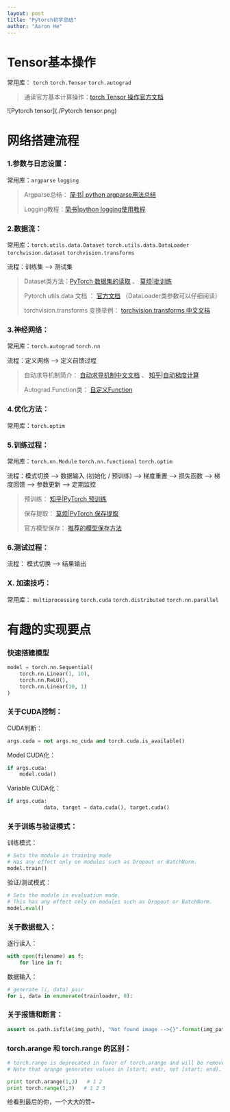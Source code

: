 ```yaml
---
layout: post
title: "Pytorch初学总结"
author: "Aaron He"
---
```


# Tensor基本操作

常用库： `torch` `torch.Tensor` `torch.autograd`

> 通读官方基本计算操作：[torch Tensor 操作官方文档](http://pytorch.org/docs/0.3.0/torch.html#torch.arange)

![Pytorch tensor](./Pytorch tensor.png)

# 网络搭建流程

### 1.参数与日志设置：

常用库：`argparse`  `logging`

> Argparse总结： [简书| python argparse用法总结](https://www.jianshu.com/p/fef2d215b91d)
>
> Logging教程：[简书|python logging使用教程](https://www.jianshu.com/p/feb86c06c4f4)

### 2.数据流：

常用库：`torch.utils.data.Dataset` `torch.utils.data.DataLoader` `torchvision.dataset` `torchvision.transforms`

流程：训练集 —> 测试集

> Dataset类方法：[PyTorch 数据集的读取](http://blog.leanote.com/post/braveapple/PyTorch-数据集的读取) 、 [莫烦|批训练](https://morvanzhou.github.io/tutorials/machine-learning/torch/3-05-train-on-batch/)
>
> Pytorch utils.data 文档 ：  [官方文档](http://pytorch.org/docs/master/data.html) （DataLoader类参数可以仔细阅读）
>
> torchvision.transforms 变换举例：  [torchvision.transforms 中文文档](https://pytorch-cn.readthedocs.io/zh/latest/torchvision/torchvision-transform/)

### 3.神经网络：

常用库：`torch.autograd` `torch.nn`

流程：定义网络 —> 定义前馈过程

> 自动求导机制简介： [自动求导机制中文文档](https://pytorch-cn.readthedocs.io/zh/latest/notes/autograd/) 、 [知乎|自动梯度计算](https://zhuanlan.zhihu.com/p/27147968)
>
> Autograd.Function类： [自定义Function](https://zhuanlan.zhihu.com/p/27783097)

### 4.优化方法：

常用库：`torch.optim`

### 5.训练过程：

常用库：`torch.nn.Module` `torch.nn.functional` `torch.optim`

流程：模式切换 —> 数据输入 (初始化 / 预训练) —> 梯度重置 —> 损失函数 —> 梯度回馈 —> 参数更新 —> 定期监控

> 预训练： [知乎|PyTorch 预训练](https://zhuanlan.zhihu.com/p/25980324)
>
> 保存提取： [莫烦|PyTorch 保存提取](https://morvanzhou.github.io/tutorials/machine-learning/torch/3-04-save-reload/)
>
> 官方模型保存： [推荐的模型保存方法](http://pytorch.org/docs/0.3.0/notes/serialization.html#recommend-saving-models)

### 6.测试过程：

流程： 模式切换 —> 结果输出



### X. 加速技巧：

常用库： `multiprocessing` `torch.cuda` `torch.distributed` `torch.nn.parallel`



# 有趣的实现要点

### 快速搭建模型

```python
model = torch.nn.Sequential(
    torch.nn.Linear(1, 10),
    torch.nn.ReLU(),
    torch.nn.Linear(10, 1)
)
```

### 关于CUDA控制：

CUDA判断：

```python
args.cuda = not args.no_cuda and torch.cuda.is_available()
```

Model CUDA化：

```python
if args.cuda:
    model.cuda()
```

Variable CUDA化：

```python
if args.cuda:
            data, target = data.cuda(), target.cuda()
```

### 关于训练与验证模式：

训练模式：

```python
# Sets the module in training mode
# Has any effect only on modules such as Dropout or BatchNorm.
model.train()
```

验证/测试模式：

```python
# Sets the module in evaluation mode.
# This has any effect only on modules such as Dropout or BatchNorm.
model.eval()
```

### 关于数据载入：

逐行读入：

```python
with open(filename) as f:
    for line in f:
```

数据输入：

```python
# generate (i, data) pair
for i, data in enumerate(trainloader, 0):
```

### 关于报错和断言：

```python
assert os.path.isfile(img_path), "Not found image -->{}".format(img_path)
```

### torch.arange 和 torch.range 的区别：

 ```python
# torch.range is deprecated in favor of torch.arange and will be removed in 0.3. 
# Note that arange generates values in [start; end), not [start; end].

print torch.arange(1,3)   # 1 2
print torch.range(1,3)   # 1 2 3
 ```



给看到最后的你，一个大大的赞~